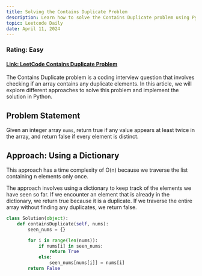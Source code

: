 ```yaml
---
title: Solving the Contains Duplicate Problem
description: Learn how to solve the Contains Duplicate problem using Python. Understand the problem statement, explore different approaches, and implement the solution step by step. This is an easy difficulty question from LeetCode.
topic: Leetcode Daily
date: April 11, 2024
---
```


### Rating: Easy

#### [Link: LeetCode Contains Duplicate Problem](https://leetcode.com/problems/contains-duplicate/description/)

The Contains Duplicate problem is a coding interview question that involves checking if an array contains any duplicate elements. In this article, we will explore different approaches to solve this problem and implement the solution in Python.

## Problem Statement

Given an integer array `nums`, return true if any value appears at least twice in the array, and return false if every element is distinct.

## Approach: Using a Dictionary

This approach has a time complexity of O(n) because we traverse the list containing n elements only once.

The approach involves using a dictionary to keep track of the elements we have seen so far. If we encounter an element that is already in the dictionary, we return true because it is a duplicate. If we traverse the entire array without finding any duplicates, we return false.

```python
class Solution(object):
    def containsDuplicate(self, nums):
        seen_nums = {}

        for i in range(len(nums)):
            if nums[i] in seen_nums:
                return True
            else:
                seen_nums[nums[i]] = nums[i]
        return False
```
